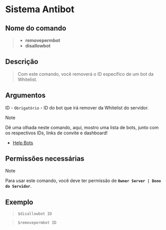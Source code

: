 # Sistema Antibot

## Nome do comando
> * **removepermbot**
> * **disallowbot**

## Descrição
> Com este comando, você removerá o ID específico de um bot da Whitelist.

## Argumentos
ID - `Obrigatório` - ID do bot que irá remover da Whitelist do servidor.

> [!NOTE]
> Dê uma olhada neste comando, aqui, mostro uma lista de bots, junto com os respectivos IDs, links de convite e dashboard!
> * [Help Bots](helpbots.md)

## Permissões necessárias
> [!NOTE]
> Para usar este comando, você deve ter permissão de **`Owner Server | Dono do Servidor`**.

## Exemplo
> `$disallowbot ID`

> `$removepermbot ID`